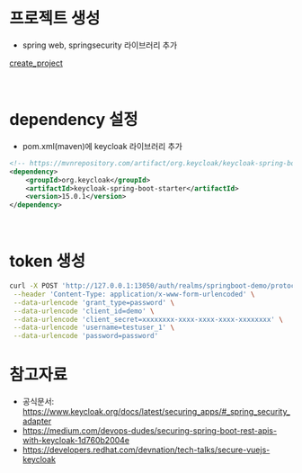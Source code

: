 
# 프로젝트 생성
* spring web, springsecurity 라이브러리 추가

[create_project](imgs/springinitalizr.png)

<br>

# dependency 설정
* pom.xml(maven)에 keycloak 라이브러리 추가
```xml
<!-- https://mvnrepository.com/artifact/org.keycloak/keycloak-spring-boot-starter -->
<dependency>
    <groupId>org.keycloak</groupId>
    <artifactId>keycloak-spring-boot-starter</artifactId>
    <version>15.0.1</version>
</dependency>
```

<br>

# token 생성
```sh
curl -X POST 'http://127.0.0.1:13050/auth/realms/springboot-demo/protocol/openid-connect/token' \
 --header 'Content-Type: application/x-www-form-urlencoded' \
 --data-urlencode 'grant_type=password' \
 --data-urlencode 'client_id=demo' \
 --data-urlencode 'client_secret=xxxxxxxx-xxxx-xxxx-xxxx-xxxxxxxx' \
 --data-urlencode 'username=testuser_1' \
 --data-urlencode 'password=password'
```

# 참고자료
* 공식문서: https://www.keycloak.org/docs/latest/securing_apps/#_spring_security_adapter
* https://medium.com/devops-dudes/securing-spring-boot-rest-apis-with-keycloak-1d760b2004e
* https://developers.redhat.com/devnation/tech-talks/secure-vuejs-keycloak
